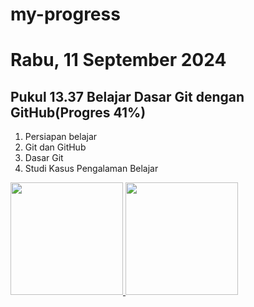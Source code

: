 # my-progress
Rabu, 11 September 2024 
==
Pukul 13.37 Belajar Dasar Git dengan GitHub(Progres 41%)
--
1. Persiapan belajar<br>
2. Git dan GitHub<br>
3. Dasar Git<br>
4. Studi Kasus Pengalaman Belajar<br>

<p align="left">
<a href="https://github.com/Hartinidamanik">
  <img height="180em" src="https://github-readme-stats-eight-theta.vercel.app/api?username=Hartinidamanik&show_icons=true&theme=algolia&include_all_commits=true&count_private=true"/>
  <img height="180em" src="https://github-readme-stats-eight-theta.vercel.app/api/top-langs/?username=Hartinidamanik&layout=compact&theme=algolia"/>
</a>
</p>